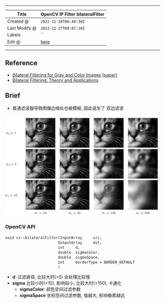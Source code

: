 -----

| Title         | OpenCV IP Filter bilateralFilter                      |
| ------------- | ----------------------------------------------------- |
| Created @     | `2022-11-28T06:40:30Z`                                |
| Last Modify @ | `2022-12-27T09:07:10Z`                                |
| Labels        | \`\`                                                  |
| Edit @        | [here](https://github.com/junxnone/aiwiki/issues/317) |

-----

## Reference

  - [Bilateral Filtering for Gray and Color
    Images](https://homepages.inf.ed.ac.uk/rbf/CVonline/LOCAL_COPIES/MANDUCHI1/Bilateral_Filtering.html)
    \[[paper](https://users.soe.ucsc.edu/~manduchi/Papers/ICCV98.pdf)\]
  - [Bilateral Filtering: Theory and
    Applications](https://people.csail.mit.edu/sparis/publi/2009/fntcgv/Paris_09_Bilateral_filtering.pdf)

## Brief

  - 普通滤波器导致图像边缘处也被模糊, 因此诞生了 双边滤波

![image](media/8de212fcd43f13c2184c939d0ea6cb1ab6e65afd.png)

### OpenCV API

``` 
void cv::bilateralFilter(InputArray     src,
                        OutputArray     dst,
                        int     d,
                        double  sigmaColor,
                        double  sigmaSpace,
                        int     borderType = BORDER_DEFAULT 
                        )   
```

  - **d**: 过滤直径, 比较大时(\>5) 会处理比较慢
  - **sigma** 比较小时(\<10), 影响较小, 比较大时(\>150), 卡通化
      - **sigmaColor**: 颜色空间过滤参数
      - **sigmaSpace** 坐标空间过滤参数, 值越大, 影响像素越远
